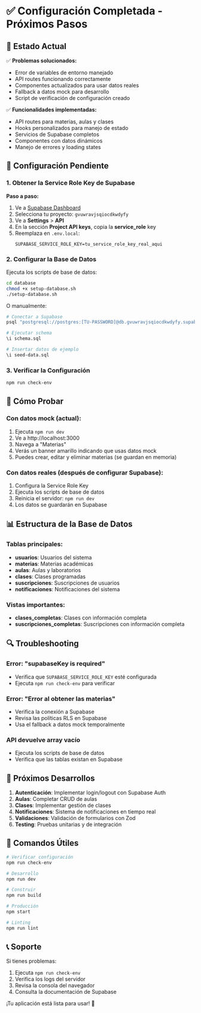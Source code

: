 # ✅ Configuración Completada - Próximos Pasos

## 🎉 Estado Actual

✅ **Problemas solucionados:**
- Error de variables de entorno manejado
- API routes funcionando correctamente
- Componentes actualizados para usar datos reales
- Fallback a datos mock para desarrollo
- Script de verificación de configuración creado

✅ **Funcionalidades implementadas:**
- API routes para materias, aulas y clases
- Hooks personalizados para manejo de estado
- Servicios de Supabase completos
- Componentes con datos dinámicos
- Manejo de errores y loading states

## 🔧 Configuración Pendiente

### 1. Obtener la Service Role Key de Supabase

**Paso a paso:**

1. Ve a [Supabase Dashboard](https://supabase.com/dashboard)
2. Selecciona tu proyecto: `gvuwravjsqiocdkwdyfy`
3. Ve a **Settings** > **API**
4. En la sección **Project API keys**, copia la **service_role** key
5. Reemplaza en `.env.local`:
   ```env
   SUPABASE_SERVICE_ROLE_KEY=tu_service_role_key_real_aqui
   ```

### 2. Configurar la Base de Datos

Ejecuta los scripts de base de datos:

```bash
cd database
chmod +x setup-database.sh
./setup-database.sh
```

O manualmente:
```bash
# Conectar a Supabase
psql "postgresql://postgres:[TU-PASSWORD]@db.gvuwravjsqiocdkwdyfy.supabase.co:5432/postgres"

# Ejecutar schema
\i schema.sql

# Insertar datos de ejemplo
\i seed-data.sql
```

### 3. Verificar la Configuración

```bash
npm run check-env
```

## 🚀 Cómo Probar

### Con datos mock (actual):
1. Ejecuta `npm run dev`
2. Ve a http://localhost:3000
3. Navega a "Materias"
4. Verás un banner amarillo indicando que usas datos mock
5. Puedes crear, editar y eliminar materias (se guardan en memoria)

### Con datos reales (después de configurar Supabase):
1. Configura la Service Role Key
2. Ejecuta los scripts de base de datos
3. Reinicia el servidor: `npm run dev`
4. Los datos se guardarán en Supabase

## 📊 Estructura de la Base de Datos

### Tablas principales:
- **usuarios**: Usuarios del sistema
- **materias**: Materias académicas
- **aulas**: Aulas y laboratorios
- **clases**: Clases programadas
- **suscripciones**: Suscripciones de usuarios
- **notificaciones**: Notificaciones del sistema

### Vistas importantes:
- **clases_completas**: Clases con información completa
- **suscripciones_completas**: Suscripciones con información completa

## 🔍 Troubleshooting

### Error: "supabaseKey is required"
- Verifica que `SUPABASE_SERVICE_ROLE_KEY` esté configurada
- Ejecuta `npm run check-env` para verificar

### Error: "Error al obtener las materias"
- Verifica la conexión a Supabase
- Revisa las políticas RLS en Supabase
- Usa el fallback a datos mock temporalmente

### API devuelve array vacío
- Ejecuta los scripts de base de datos
- Verifica que las tablas existan en Supabase

## 📝 Próximos Desarrollos

1. **Autenticación**: Implementar login/logout con Supabase Auth
2. **Aulas**: Completar CRUD de aulas
3. **Clases**: Implementar gestión de clases
4. **Notificaciones**: Sistema de notificaciones en tiempo real
5. **Validaciones**: Validación de formularios con Zod
6. **Testing**: Pruebas unitarias y de integración

## 🎯 Comandos Útiles

```bash
# Verificar configuración
npm run check-env

# Desarrollo
npm run dev

# Construir
npm run build

# Producción
npm start

# Linting
npm run lint
```

## 📞 Soporte

Si tienes problemas:
1. Ejecuta `npm run check-env`
2. Verifica los logs del servidor
3. Revisa la consola del navegador
4. Consulta la documentación de Supabase

¡Tu aplicación está lista para usar! 🚀 